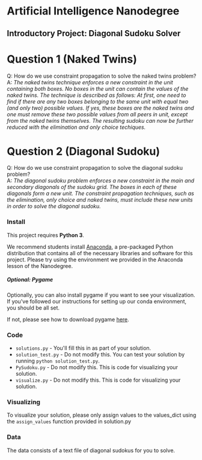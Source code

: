 # Artificial Intelligence Nanodegree
## Introductory Project: Diagonal Sudoku Solver

# Question 1 (Naked Twins)
Q: How do we use constraint propagation to solve the naked twins problem?  
A: *The naked twins technique enforces a new constraint in the unit containing both boxes. No boxes in the unit can contain the values of the naked twins. The technique is described as follows: At first, one need to find if there are any two boxes belonging to the same unit with equal two (and only two) possible values. If yes, these boxes are the naked twins and one must remove these two possible values from all peers in unit, except from the naked twins themselves. The resulting sudoku can now be further reduced with the elimination and only choice techiques.*

# Question 2 (Diagonal Sudoku)
Q: How do we use constraint propagation to solve the diagonal sudoku problem?  
A: *The diagonal sudoku problem enforces a new constraint in the main and secondary diagonals of the sudoku grid. The boxes in each of these diagonals form a new unit. The constraint propagation techniques, such as the elimination, only choice and naked twins, must include these new units in order to solve the diagonal sudoku.*

### Install

This project requires **Python 3**.

We recommend students install [Anaconda](https://www.continuum.io/downloads), a pre-packaged Python distribution that contains all of the necessary libraries and software for this project. 
Please try using the environment we provided in the Anaconda lesson of the Nanodegree.

##### Optional: Pygame

Optionally, you can also install pygame if you want to see your visualization. If you've followed our instructions for setting up our conda environment, you should be all set.

If not, please see how to download pygame [here](http://www.pygame.org/download.shtml).

### Code

* `solutions.py` - You'll fill this in as part of your solution.
* `solution_test.py` - Do not modify this. You can test your solution by running `python solution_test.py`.
* `PySudoku.py` - Do not modify this. This is code for visualizing your solution.
* `visualize.py` - Do not modify this. This is code for visualizing your solution.

### Visualizing

To visualize your solution, please only assign values to the values_dict using the ```assign_values``` function provided in solution.py

### Data

The data consists of a text file of diagonal sudokus for you to solve.
